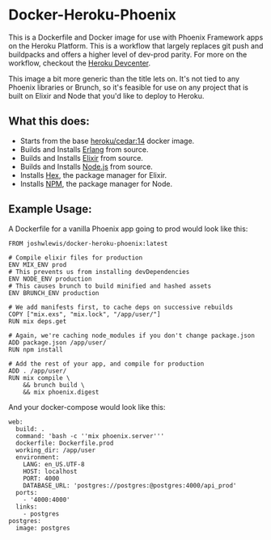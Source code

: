 # Docker-Heroku-Phoenix

This is a Dockerfile and Docker image for use with Phoenix Framework apps on
the Heroku Platform. This is a workflow that largely replaces git push and
buildpacks and offers a higher level of dev-prod parity. For more on the
workflow, checkout the [Heroku Devcenter](https://devcenter.heroku.com/articles/docker).

This image a bit more generic than the title lets on. It's not tied to any
Phoenix libraries or Brunch, so it's feasible for use on any project that is
built on Elixir and Node that you'd like to deploy to Heroku.

## What this does:

- Starts from the base [heroku/cedar:14](https://hub.docker.com/r/heroku/nodejs/) docker image.
- Builds and Installs [Erlang](https://www.erlang.org) from source.
- Builds and Installs [Elixir](https://elixir-lang.org) from source.
- Builds and Installs [Node.js](https://nodejs.org) from source.
- Installs [Hex](https://hex.pm), the package manager for Elixir.
- Installs [NPM](https://npmjs.org), the package manager for Node.

## Example Usage:

A Dockerfile for a vanilla Phoenix app going to prod would look like this:

```
FROM joshwlewis/docker-heroku-phoenix:latest

# Compile elixir files for production
ENV MIX_ENV prod
# This prevents us from installing devDependencies
ENV NODE_ENV production
# This causes brunch to build minified and hashed assets
ENV BRUNCH_ENV production

# We add manifests first, to cache deps on successive rebuilds
COPY ["mix.exs", "mix.lock", "/app/user/"]
RUN mix deps.get

# Again, we're caching node_modules if you don't change package.json
ADD package.json /app/user/
RUN npm install

# Add the rest of your app, and compile for production
ADD . /app/user/
RUN mix compile \
    && brunch build \
    && mix phoenix.digest
```

And your docker-compose would look like this:

```
web:
  build: .
  command: 'bash -c ''mix phoenix.server'''
  dockerfile: Dockerfile.prod
  working_dir: /app/user
  environment:
    LANG: en_US.UTF-8
    HOST: localhost
    PORT: 4000
    DATABASE_URL: 'postgres://postgres:@postgres:4000/api_prod'
  ports:
    - '4000:4000'
  links:
    - postgres
postgres:
  image: postgres
```

